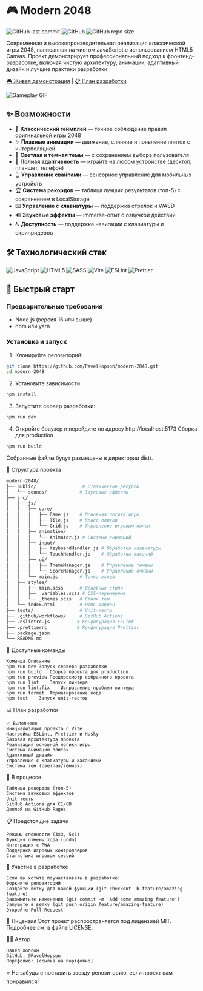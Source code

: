# 🎮 Modern 2048

![GitHub last commit](https://img.shields.io/github/last-commit/PavelHopson/modern-2048?style=for-the-badge)
![GitHub](https://img.shields.io/github/license/PavelHopson/modern-2048?style=for-the-badge)
![GitHub repo size](https://img.shields.io/github/repo-size/PavelHopson/modern-2048?style=for-the-badge)

Современная и высокопроизводительная реализация классической игры 2048, написанная на чистом JavaScript с использованием HTML5 Canvas. Проект демонстрирует профессиональный подход к фронтенд-разработке, включая чистую архитектуру, анимации, адаптивный дизайн и лучшие практики разработки.

[🎮 Живая демонстрация](https://pavelhopson.github.io/modern-2048/) | [📋 План разработки](#-план-разработки)

![Gameplay GIF](./gameplay.gif)

## ✨ Возможности

- 🎯 **Классический геймплей** — точное соблюдение правил оригинальной игры 2048
- ✨ **Плавные анимации** — движение, слияние и появление плиток с интерполяцией
- 🌙 **Светлая и тёмная темы** — с сохранением выбора пользователя
- 📱 **Полная адаптивность** — играйте на любом устройстве (десктоп, планшет, телефон)
- 👆 **Управление свайпами** — сенсорное управление для мобильных устройств
- 🏆 **Система рекордов** — таблица лучших результатов (топ-5) с сохранением в LocalStorage
- ⌨️ **Управление с клавиатуры** — поддержка стрелок и WASD
- 🔊 **Звуковые эффекты** — immerse-опыт с озвучкой действий
- ♿ **Доступность** — поддержка навигации с клавиатуры и скринридеров

## 🛠 Технологический стек

![JavaScript](https://img.shields.io/badge/JavaScript-ES6%2B-F7DF1E?style=flat-square&logo=javascript&logoColor=black)
![HTML5](https://img.shields.io/badge/HTML5-Canvas-E34F26?style=flat-square&logo=html5&logoColor=white)
![SASS](https://img.shields.io/badge/SASS-CSS-CC6699?style=flat-square&logo=sass&logoColor=white)
![Vite](https://img.shields.io/badge/Vite-Build-646CFF?style=flat-square&logo=vite&logoColor=white)
![ESLint](https://img.shields.io/badge/ESLint-Linting-4B32C3?style=flat-square&logo=eslint&logoColor=white)
![Prettier](https://img.shields.io/badge/Prettier-Formatting-F7B93E?style=flat-square&logo=prettier&logoColor=black)

## 🚀 Быстрый старт

### Предварительные требования

- Node.js (версия 16 или выше)
- npm или yarn

### Установка и запуск

1. Клонируйте репозиторий:
```bash
git clone https://github.com/PavelHopson/modern-2048.git
cd modern-2048
```
2. Установите зависимости:
```bash
npm install
```
3. Запустите сервер разработки:
```bash
npm run dev
```
4. Откройте браузер и перейдите по адресу http://localhost:5173
Сборка для production
```bash
npm run build
```
Собранные файлы будут размещены в директории dist/.

📁 Структура проекта
```bash
modern-2048/
├── public/                 # Статические ресурсы
│   └── sounds/            # Звуковые эффекты
├── src/
│   ├── js/
│   │   ├── core/
│   │   │   ├── Game.js    # Основная логика игры
│   │   │   ├── Tile.js    # Класс плитки
│   │   │   └── Grid.js    # Управление игровым полем
│   │   ├── animation/
│   │   │   └── Animator.js # Система анимаций
│   │   ├── input/
│   │   │   ├── KeyboardHandler.js # Обработка клавиатуры
│   │   │   └── TouchHandler.js    # Обработка касаний
│   │   ├── ui/
│   │   │   ├── ThemeManager.js    # Управление темами
│   │   │   └── ScoreManager.js    # Управление очками
│   │   └── main.js        # Точка входа
│   ├── styles/
│   │   ├── main.scss      # Основные стили
│   │   ├── _variables.scss # CSS-переменные
│   │   └── _themes.scss   # Стили тем
│   └── index.html         # HTML-шаблон
├── tests/                 # Unit-тесты
├── .github/workflows/     # GitHub Actions
├── .eslintrc.js          # Конфигурация ESLint
├── .prettierrc           # Конфигурация Prettier
├── package.json
└── README.md
```

📝 Доступные команды
```
Команда	Описание
npm run dev	Запуск сервера разработки
npm run build	Сборка проекта для production
npm run preview	Предпросмотр собранного проекта
npm run lint	Запуск линтера
npm run lint:fix	Исправление проблем линтера
npm run format	Форматирование кода
npm test	Запуск unit-тестов
```
📊 План разработки
```
✅ Выполнено
Инициализация проекта с Vite
Настройка ESLint, Prettier и Husky
Базовая архитектура проекта
Реализация основной логики игры
Система анимаций плиток
Адаптивный дизайн
Управление с клавиатуры и касаниями
Система тем (светлая/тёмная)
```
🔄 В процессе
```
Таблица рекордов (топ-5)
Система звуковых эффектов
Unit-тесты
GitHub Actions для CI/CD
Деплой на GitHub Pages
```
📋 Предстоящие задачи
```
Режимы сложности (3x3, 5x5)
Функция отмены хода (undo)
Интеграция с PWA
Поддержка игровых контроллеров
Статистика игровых сессий
```
🤝 Участие в разработке
```
Если вы хотите поучаствовать в разработке:
Форкните репозиторий
Создайте ветку для вашей функции (git checkout -b feature/amazing-feature)
Закоммитьте изменения (git commit -m 'Add some amazing feature')
Запушьте в ветку (git push origin feature/amazing-feature)
Откройте Pull Request
```
📄 Лицензия
Этот проект распространяется под лицензией MIT. Подробнее см. в файле LICENSE.

👨‍💻 Автор
```
Павел Хопсон
GitHub: @PavelHopson
Портфолио: [ссылка на портфолио]
```
⭐ Не забудьте поставить звезду репозиторию, если проект вам понравился!
